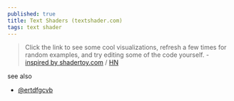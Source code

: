 ```yaml
---
published: true
title: Text Shaders (textshader.com)
tags: text shader
---
```

> Click the link to see some cool visualizations, refresh a few times for random examples, and try editing some of the code yourself. - [ inspired by shadertoy.com](https://textshader.com) / [HN](https://news.ycombinator.com/item?id=33501177)

see also
- [@ertdfgcvb](https://play.ertdfgcvb.xyz)
